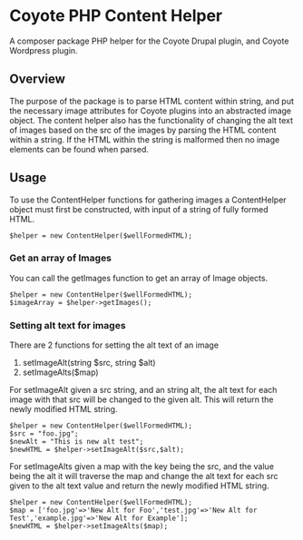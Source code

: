 # Coyote PHP Content Helper

A composer package PHP helper for the Coyote Drupal plugin, and Coyote Wordpress plugin. 

## Overview

The purpose of the package is to parse HTML content within string, and put the necessary image attributes for Coyote plugins into an abstracted image object. The content helper also has the functionality of changing the alt text of images based on the src of the images by parsing the HTML content within a string. If the HTML within the string is malformed then no image elements can be found when parsed.


## Usage

To use the ContentHelper functions for gathering images a ContentHelper object must first be constructed, with input of a string of fully formed HTML.

```
$helper = new ContentHelper($wellFormedHTML);
```

### Get an array of Images

You can call the getImages function to get an array of Image objects.
```
$helper = new ContentHelper($wellFormedHTML);
$imageArray = $helper->getImages();
```

### Setting alt text for images

There are 2 functions for setting the alt text of an image

1. setImageAlt(string $src, string $alt)
2. setImageAlts($map)

For setImageAlt given a src string, and an string alt, the alt text for each image with that src will be changed to the given alt.
This will return the newly modified HTML string.

```
$helper = new ContentHelper($wellFormedHTML);
$src = "foo.jpg";
$newAlt = "This is new alt test";
$newHTML = $helper->setImageAlt($src,$alt);
```

For setImageAlts given a map with the key being the src, and the value being the alt it will traverse the map and change the alt text for each src given to the alt text value and return the newly modified HTML string.

```
$helper = new ContentHelper($wellFormedHTML);
$map = ['foo.jpg'=>'New Alt for Foo','test.jpg'=>'New Alt for Test','example.jpg'=>'New Alt for Example'];
$newHTML = $helper->setImageAlts($map);
```